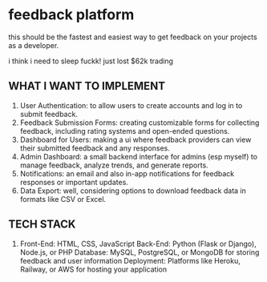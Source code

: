 # feedback platform

this should be the fastest and easiest way to get feedback on your projects as a developer.

i think i need to sleep fuckk! just lost $62k trading


## WHAT I WANT TO IMPLEMENT

1. User Authentication: to allow users to create accounts and log in to submit feedback.
2. Feedback Submission Forms: creating customizable forms for collecting feedback, including rating systems and open-ended questions.
3. Dashboard for Users: making a ui where feedback providers can view their submitted feedback and any responses.
4. Admin Dashboard: a small backend interface for admins (esp myself) to manage feedback, analyze trends, and generate reports.
5. Notifications: an email and also in-app notifications for feedback responses or important updates.
5. Data Export: well, considering options to download feedback data in formats like CSV or Excel.

## TECH STACK

1. Front-End: HTML, CSS, JavaScript 
Back-End: Python (Flask or Django), Node.js, or PHP
Database: MySQL, PostgreSQL, or MongoDB for storing feedback and user information
Deployment: Platforms like Heroku, Railway, or AWS for hosting your application